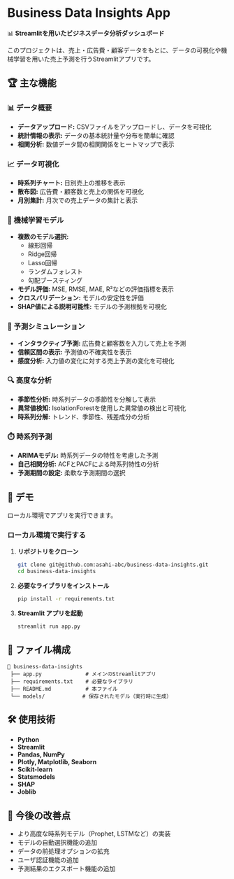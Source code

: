 # Business Data Insights App

📊 **Streamlitを用いたビジネスデータ分析ダッシュボード**

このプロジェクトは、売上・広告費・顧客データをもとに、データの可視化や機械学習を用いた売上予測を行うStreamlitアプリです。

## 🏆 主な機能

### 📊 データ概要
- **データアップロード:** CSVファイルをアップロードし、データを可視化
- **統計情報の表示:** データの基本統計量や分布を簡単に確認
- **相関分析:** 数値データ間の相関関係をヒートマップで表示

### 📈 データ可視化
- **時系列チャート:** 日別売上の推移を表示
- **散布図:** 広告費・顧客数と売上の関係を可視化
- **月別集計:** 月次での売上データの集計と表示

### 🤖 機械学習モデル
- **複数のモデル選択:**
  - 線形回帰
  - Ridge回帰
  - Lasso回帰
  - ランダムフォレスト
  - 勾配ブースティング
- **モデル評価:** MSE, RMSE, MAE, R²などの評価指標を表示
- **クロスバリデーション:** モデルの安定性を評価
- **SHAP値による説明可能性:** モデルの予測根拠を可視化

### 🔮 予測シミュレーション
- **インタラクティブ予測:** 広告費と顧客数を入力して売上を予測
- **信頼区間の表示:** 予測値の不確実性を表示
- **感度分析:** 入力値の変化に対する売上予測の変化を可視化

### 🔍 高度な分析
- **季節性分析:** 時系列データの季節性を分解して表示
- **異常値検知:** IsolationForestを使用した異常値の検出と可視化
- **時系列分解:** トレンド、季節性、残差成分の分析

### ⏱️ 時系列予測
- **ARIMAモデル:** 時系列データの特性を考慮した予測
- **自己相関分析:** ACFとPACFによる時系列特性の分析
- **予測期間の設定:** 柔軟な予測期間の選択

## 🚀 デモ

ローカル環境でアプリを実行できます。

### ローカル環境で実行する

1. **リポジトリをクローン**
    ```bash
    git clone git@github.com:asahi-abc/business-data-insights.git
    cd business-data-insights
    ```

2. **必要なライブラリをインストール**
    ```bash
    pip install -r requirements.txt
    ```

3. **Streamlit アプリを起動**
    ```bash
    streamlit run app.py
    ```

## 📂 ファイル構成
```
📂 business-data-insights
 ├── app.py              # メインのStreamlitアプリ
 ├── requirements.txt    # 必要なライブラリ
 ├── README.md           # 本ファイル
 └── models/            # 保存されたモデル（実行時に生成）
```

## 🛠 使用技術

- **Python**
- **Streamlit**
- **Pandas, NumPy**
- **Plotly, Matplotlib, Seaborn**
- **Scikit-learn**
- **Statsmodels**
- **SHAP**
- **Joblib**

## 🎯 今後の改善点

- より高度な時系列モデル（Prophet, LSTMなど）の実装
- モデルの自動選択機能の追加
- データの前処理オプションの拡充
- ユーザ認証機能の追加
- 予測結果のエクスポート機能の追加

